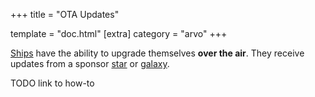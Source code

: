 +++
title = "OTA Updates"

template = "doc.html"
[extra]
category = "arvo"
+++

[Ships](/docs/glossary/ship) have the ability to upgrade themselves **over the air**. They receive updates from a sponsor [star](/docs/glossary/star) or [galaxy](/docs/glossary/galaxy).

TODO link to how-to
